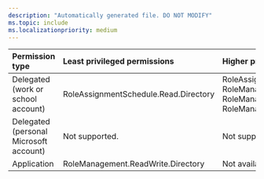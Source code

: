 ```yaml
---
description: "Automatically generated file. DO NOT MODIFY"
ms.topic: include
ms.localizationpriority: medium
---
```


|Permission type|Least privileged permissions|Higher privileged permissions|
|:---|:---|:---|
|Delegated (work or school account)|RoleAssignmentSchedule.Read.Directory|RoleAssignmentSchedule.ReadWrite.Directory, RoleManagement.Read.All, RoleManagement.Read.Directory, RoleManagement.ReadWrite.Directory|
|Delegated (personal Microsoft account)|Not supported.|Not supported.|
|Application|RoleManagement.ReadWrite.Directory|Not available.|

